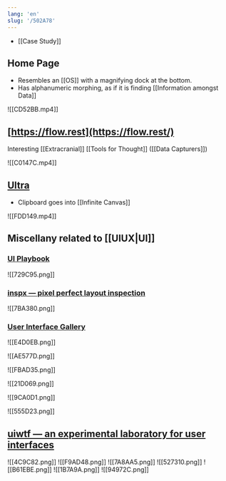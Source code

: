 ```yaml
---
lang: 'en'
slug: '/502A78'
---
```


- [[Case Study]]

## Home Page

- Resembles an [[OS]] with a magnifying dock at the bottom.
- Has alphanumeric morphing, as if it is finding [[Information amongst Data]]

![[CD52BB.mp4]]

## [https://flow.rest](https://flow.rest/)

Interesting [[Extracranial]] [[Tools for Thought]] ([[Data Capturers]])

![[C0147C.mp4]]

## [Ultra](https://ultra.tf/)

- Clipboard goes into [[Infinite Canvas]]

![[FDD149.mp4]]

## Miscellany related to [[UIUX|UI]]

### [UI Playbook](https://uiplaybook.dev/)

![[729C95.png]]

### [inspx — pixel perfect layout inspection](https://inspx.rauno.xyz/)

![[7BA380.png]]

### [User Interface Gallery](https://ui.gallery/#dynamic-cards)

![[E4D0EB.png]]

![[AE577D.png]]

![[FBAD35.png]]

![[21D069.png]]

![[9CA0D1.png]]

![[555D23.png]]

## [uiwtf — an experimental laboratory for user interfaces](https://uiw.tf/)

![[4C9C82.png]]
![[F9AD48.png]]
![[7A8AA5.png]]
![[527310.png]]
![[B61EBE.png]]
![[1B7A9A.png]]
![[94972C.png]]
